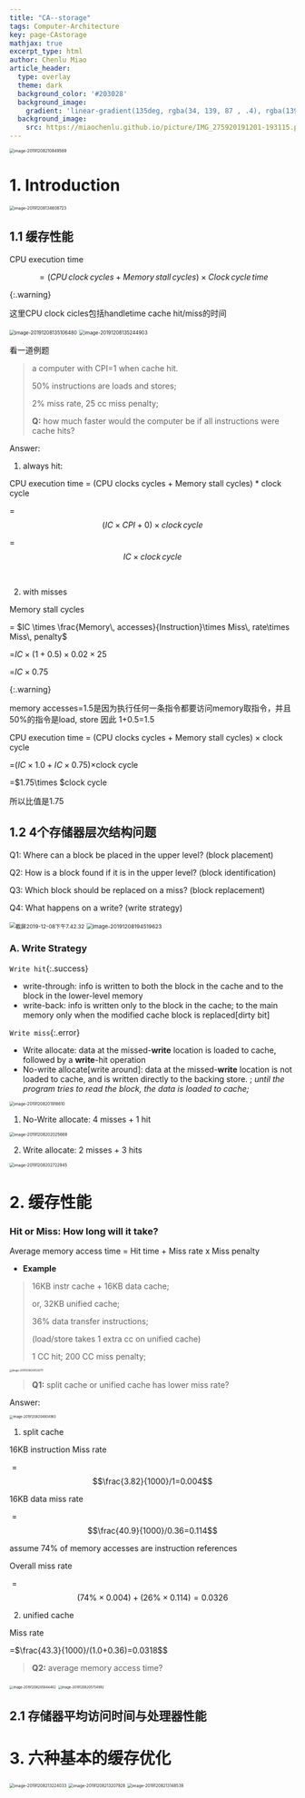 ```yaml
---
title: "CA--storage"
tags: Computer-Architecture
key: page-CAstorage
mathjax: true
excerpt_type: html
author: Chenlu Miao
article_header:
  type: overlay
  theme: dark
  background_color: '#203028'
  background_image:
    gradient: 'linear-gradient(135deg, rgba(34, 139, 87 , .4), rgba(139, 34, 139, .4))'
  background_image:
    src: https://miaochenlu.github.io/picture/IMG_275920191201-193115.png
---
```


<img src="https://miaochenlu.github.io/picture/image-20191208210849569.png" alt="image-20191208210849569" style="zoom:50%;" />

<!--more-->



# 1. Introduction

<img src="https://miaochenlu.github.io/picture/image-20191208134608723.png" alt="image-20191208134608723" style="zoom:50%;" />



## 1.1 缓存性能

CPU execution time

$$=(CPU\, clock\, cycles + Memory\, stall\, cycles)\times Clock\, cycle\, time$$

{:.warning}

这里CPU clock cicles包括handletime  cache hit/miss的时间

<img src="https://miaochenlu.github.io/picture/image-20191208135106480.png" alt="image-20191208135106480" style="zoom:60%;" />

<img src="https://miaochenlu.github.io/picture/image-20191208135244903.png" alt="image-20191208135244903" style="zoom:60%;" />



看一道例题

> a computer with CPI=1 when cache hit.  
>
> 50% instructions are loads and stores;
>
>  2% miss rate, 25 cc miss penalty;
>
> **Q:** how much faster would the computer be if all instructions were cache hits?

Answer:

1. always hit:

CPU execution time = (CPU clocks cycles + Memory stall cycles) * clock cycle

=$$(IC \times CPI + 0) \times clock\,cycle$$

=$$IC \times clock\, cycle$$

<br/>

2. with misses

Memory stall cycles

= $IC \times \frac{Memory\, accesses}{Instruction}\times Miss\, rate\times Miss\, penalty$

=$IC\times(1+0.5)\times 0.02\times 25$

=$IC\times 0.75$

{:.warning}

memory accesses=1.5是因为执行任何一条指令都要访问memory取指令，并且50%的指令是load, store 因此 1+0.5=1.5

CPU execution time = (CPU clocks cycles + Memory stall cycles) $\times$ clock cycle

=$(IC\times 1.0+IC\times 0.75)\times$clock cycle

=$1.75\times $clock cycle

所以比值是1.75



## 1.2 4个存储器层次结构问题

Q1: Where can a block be placed in the upper level? (block placement)

Q2: How is a block found if it is in the upper level? (block identification)

Q3: Which block should be replaced on a miss? (block replacement)

Q4: What happens on a write? (write strategy)

<img src="https://miaochenlu.github.io/picture/2019-12-08.7.42.32.png" alt="截屏2019-12-08下午7.42.32" style="zoom:67%;" />

<img src="https://miaochenlu.github.io/picture/image-20191208194519623.png" alt="image-20191208194519623" style="zoom: 67%;" />



### A. Write Strategy

`Write hit`{:.success}

* write-through: info is written to both the block in the cache and to the block in the lower-level memory
* write-back: info is written only to the block in the cache;  to the main memory only when the modified cache block is replaced[dirty bit]

`Write miss`{:.error}

* Write allocate: data at the missed-**write** location is loaded to cache, followed by a **write**-hit operation  
* No-write allocate[write around]: data at the missed-**write** location is not loaded to cache, and is written directly to the backing store.  ;  *until the program tries to read the block, the data is loaded to cache;*



<img src="/Users/jones/Library/Application Support/typora-user-images/image-20191208201918610.png" alt="image-20191208201918610" style="zoom:50%;" />

1. No-Write allocate:  4 misses + 1 hit

<img src="/Users/jones/Library/Application Support/typora-user-images/image-20191208202025669.png" alt="image-20191208202025669" style="zoom:50%;" />

2. Write allocate:  2 misses + 3 hits

<img src="/Users/jones/Library/Application Support/typora-user-images/image-20191208202722945.png" alt="image-20191208202722945" style="zoom:50%;" />

# 2. 缓存性能



### Hit or Miss: How long will it take?

Average memory access time = Hit time + Miss rate x Miss penalty

* **Example**

> 16KB instr cache + 16KB data cache;
>
>  or, 32KB unified cache;
>
>  36% data transfer instructions;
>
>  (load/store takes 1 extra cc on unified cache)
>
> 1 CC hit; 200 CC miss penalty;

<img src="/Users/jones/Library/Application Support/typora-user-images/image-20191208204528711.png" alt="image-20191208204528711" style="zoom:30%;" />

> **Q1:** split cache or unified cache has lower miss rate? 

Answer:

<img src="/Users/jones/Library/Application Support/typora-user-images/image-20191208204804983.png" alt="image-20191208204804983" style="zoom:40%;" />

1. split cache

16KB instruction Miss rate

​		= $$\frac{3.82}{1000}/1=0.004$$

16KB data miss rate

​		=$$\frac{40.9}{1000}/0.36=0.114$$

assume 74% of memory accesses are instruction references

Overall miss rate

​		=$$(74\%\times 0.004)+(26\%\times 0.114)=0.0326$$

2. unified cache

Miss rate

=$\frac{43.3}{1000}/(1.0+0.36)=0.0318$$

> **Q2:** average memory access time?

<img src="/Users/jones/Library/Application Support/typora-user-images/image-20191208205644462.png" alt="image-20191208205644462" style="zoom:40%;" />

<img src="/Users/jones/Library/Application Support/typora-user-images/image-20191208205754992.png" alt="image-20191208205754992" style="zoom:40%;" />



## 2.1 存储器平均访问时间与处理器性能



# 3. 六种基本的缓存优化

<img src="/Users/jones/Library/Application Support/typora-user-images/image-20191208213224033.png" alt="image-20191208213224033" style="zoom:50%;" />

<img src="/Users/jones/Library/Application Support/typora-user-images/image-20191208213207928.png" alt="image-20191208213207928" style="zoom:50%;" />

<img src="/Users/jones/Library/Application Support/typora-user-images/image-20191208213148539.png" alt="image-20191208213148539" style="zoom:50%;" />


